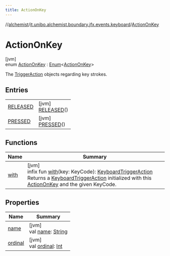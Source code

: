 ```yaml
---
title: ActionOnKey
---
```

//[alchemist](../../../index.html)/[it.unibo.alchemist.boundary.jfx.events.keyboard](../index.html)/[ActionOnKey](index.html)



# ActionOnKey



[jvm]\
enum [ActionOnKey](index.html) : [Enum](https://kotlinlang.org/api/latest/jvm/stdlib/kotlin/-enum/index.html)<[ActionOnKey](index.html)> 

The [TriggerAction](../../it.unibo.alchemist.boundary.jfx.events.generic/-trigger-action/index.html) objects regarding key strokes.



## Entries


| | |
|---|---|
| [RELEASED](-r-e-l-e-a-s-e-d/index.html) | [jvm]<br>[RELEASED](-r-e-l-e-a-s-e-d/index.html)() |
| [PRESSED](-p-r-e-s-s-e-d/index.html) | [jvm]<br>[PRESSED](-p-r-e-s-s-e-d/index.html)() |


## Functions


| Name | Summary |
|---|---|
| [with](with.html) | [jvm]<br>infix fun [with](with.html)(key: KeyCode): [KeyboardTriggerAction](../-keyboard-trigger-action/index.html)<br>Returns a [KeyboardTriggerAction](../-keyboard-trigger-action/index.html) initialized with this [ActionOnKey](index.html) and the given KeyCode. |


## Properties


| Name | Summary |
|---|---|
| [name](index.html#-377564684%2FProperties%2F-134779887) | [jvm]<br>val [name](index.html#-377564684%2FProperties%2F-134779887): [String](https://kotlinlang.org/api/latest/jvm/stdlib/kotlin/-string/index.html) |
| [ordinal](index.html#-35823414%2FProperties%2F-134779887) | [jvm]<br>val [ordinal](index.html#-35823414%2FProperties%2F-134779887): [Int](https://kotlinlang.org/api/latest/jvm/stdlib/kotlin/-int/index.html) |

